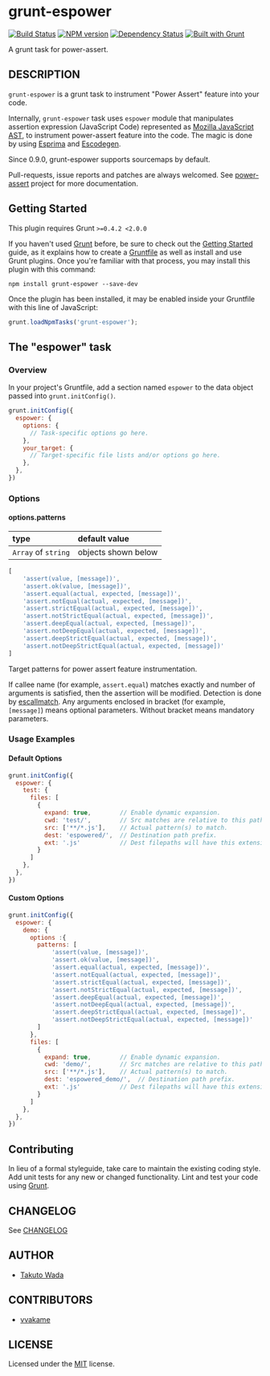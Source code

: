grunt-espower
================================

[![Build Status](https://travis-ci.org/power-assert-js/grunt-espower.svg?branch=master)](https://travis-ci.org/power-assert-js/grunt-espower)
[![NPM version](https://badge.fury.io/js/grunt-espower.svg)](http://badge.fury.io/js/grunt-espower)
[![Dependency Status](https://gemnasium.com/power-assert-js/grunt-espower.svg)](https://gemnasium.com/power-assert-js/grunt-espower)
[![Built with Grunt](https://cdn.gruntjs.com/builtwith.png)](http://gruntjs.com/)

A grunt task for power-assert.


DESCRIPTION
---------------------------------------
`grunt-espower` is a grunt task to instrument "Power Assert" feature into your code.


Internally, `grunt-espower` task uses `espower` module that manipulates assertion expression (JavaScript Code) represented as [Mozilla JavaScript AST](https://developer.mozilla.org/en-US/docs/SpiderMonkey/Parser_API), to instrument power-assert feature into the code. The magic is done by using [Esprima](http://esprima.org/) and [Escodegen](https://github.com/Constellation/escodegen).

Since 0.9.0, grunt-espower supports sourcemaps by default.

Pull-requests, issue reports and patches are always welcomed. See [power-assert](http://github.com/power-assert-js/power-assert) project for more documentation.


## Getting Started
This plugin requires Grunt `>=0.4.2 <2.0.0`

If you haven't used [Grunt](http://gruntjs.com/) before, be sure to check out the [Getting Started](http://gruntjs.com/getting-started) guide, as it explains how to create a [Gruntfile](http://gruntjs.com/sample-gruntfile) as well as install and use Grunt plugins. Once you're familiar with that process, you may install this plugin with this command:

```shell
npm install grunt-espower --save-dev
```

Once the plugin has been installed, it may be enabled inside your Gruntfile with this line of JavaScript:

```js
grunt.loadNpmTasks('grunt-espower');
```

## The "espower" task

### Overview
In your project's Gruntfile, add a section named `espower` to the data object passed into `grunt.initConfig()`.

```js
grunt.initConfig({
  espower: {
    options: {
      // Task-specific options go here.
    },
    your_target: {
      // Target-specific file lists and/or options go here.
    },
  },
})
```

### Options

#### options.patterns

| type                | default value       |
|:--------------------|:--------------------|
| `Array` of `string` | objects shown below |

```javascript
[
    'assert(value, [message])',
    'assert.ok(value, [message])',
    'assert.equal(actual, expected, [message])',
    'assert.notEqual(actual, expected, [message])',
    'assert.strictEqual(actual, expected, [message])',
    'assert.notStrictEqual(actual, expected, [message])',
    'assert.deepEqual(actual, expected, [message])',
    'assert.notDeepEqual(actual, expected, [message])',
    'assert.deepStrictEqual(actual, expected, [message])',
    'assert.notDeepStrictEqual(actual, expected, [message])'
]
```

Target patterns for power assert feature instrumentation.

If callee name (for example, `assert.equal`) matches exactly and number of arguments is satisfied, then the assertion will be modified.
Detection is done by [escallmatch](http://github.com/twada/escallmatch). Any arguments enclosed in bracket (for example, `[message]`) means optional parameters. Without bracket means mandatory parameters.


### Usage Examples

#### Default Options

```js
grunt.initConfig({
  espower: {
    test: {
      files: [
        {
          expand: true,        // Enable dynamic expansion.
          cwd: 'test/',        // Src matches are relative to this path.
          src: ['**/*.js'],    // Actual pattern(s) to match.
          dest: 'espowered/',  // Destination path prefix.
          ext: '.js'           // Dest filepaths will have this extension.
        }
      ]
    },
  },
})
```

#### Custom Options

```js
grunt.initConfig({
  espower: {
    demo: {
      options :{
        patterns: [
            'assert(value, [message])',
            'assert.ok(value, [message])',
            'assert.equal(actual, expected, [message])',
            'assert.notEqual(actual, expected, [message])',
            'assert.strictEqual(actual, expected, [message])',
            'assert.notStrictEqual(actual, expected, [message])',
            'assert.deepEqual(actual, expected, [message])',
            'assert.notDeepEqual(actual, expected, [message])',
            'assert.deepStrictEqual(actual, expected, [message])',
            'assert.notDeepStrictEqual(actual, expected, [message])'
        ]
      },
      files: [
        {
          expand: true,        // Enable dynamic expansion.
          cwd: 'demo/',        // Src matches are relative to this path.
          src: ['**/*.js'],    // Actual pattern(s) to match.
          dest: 'espowered_demo/',  // Destination path prefix.
          ext: '.js'           // Dest filepaths will have this extension.
        }
      ]
    },
  },
})
```

## Contributing
In lieu of a formal styleguide, take care to maintain the existing coding style. Add unit tests for any new or changed functionality. Lint and test your code using [Grunt](http://gruntjs.com/).


CHANGELOG
---------------------------------------
See [CHANGELOG](https://github.com/power-assert-js/grunt-espower/blob/master/CHANGELOG.md)


AUTHOR
---------------------------------------
* [Takuto Wada](http://github.com/twada)


CONTRIBUTORS
---------------------------------------
* [vvakame](https://github.com/vvakame)


LICENSE
---------------------------------------
Licensed under the [MIT](https://github.com/power-assert-js/grunt-espower/blob/master/LICENSE-MIT) license.
